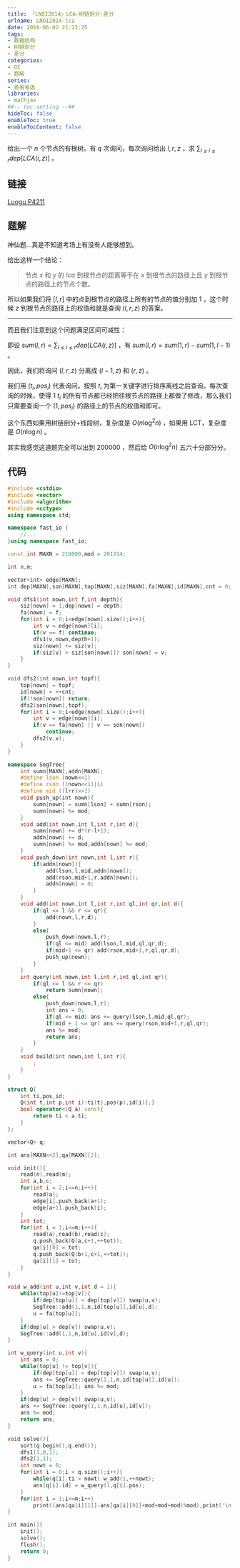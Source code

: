 ```yaml
---
title: 「LNOI2014」LCA-树链剖分-差分
urlname: LNOI2014-lca
date: 2018-06-02 21:23:25
tags:
- 数据结构
- 树链剖分
- 差分
categories:
- OI
- 题解
series:
- 各省省选
libraries:
- mathjax 
##-- toc setting --##
hideToc: false
enableToc: true
enableTocContent: false
---
```


给出一个 $n$ 个节点的有根树。有 $q$ 次询问，每次询问给出 $l,r,z$ ，求 $\sum _ {l \leq i \leq r}dep[LCA(i,z)]$ 。

<!--more-->

## 链接

[Luogu P4211](https://www.luogu.org/problemnew/show/P4211)

## 题解

神仙题...真是不知道考场上有没有人能够想到。

给出这样一个结论：

> 节点 $x$ 和 $y$ 的 $lca$ 到根节点的距离等于在 $x$ 到根节点的路径上且 $y$ 到根节点的路径上的节点个数。

所以如果我们将 $[l,r]$ 中的点到根节点的路径上所有的节点的值分别加 $1$ ，这个时候 $z$ 到根节点的路径上的权值和就是查询 $(l,r,z)$ 的答案。

- - -

而且我们注意到这个问题满足区间可减性：

即设 $sum(l,r) = \sum _ {l\leq i\leq r}{dep[LCA(i,z)]}$ ，有 $sum(l,r) = sum(1,r)-sum(1,l-1)$ 。

因此，我们将询问 $(l,r,z)$ 分离成 $(l-1,z)$ 和 $(r,z)$ 。

我们用 $(t_i,pos_i)$ 代表询问。按照 $t_i$ 为第一关键字进行排序离线之后查询。每次查询的时候，使得 $1~t_i$ 的所有节点都已经把往根节点的路径上都做了修改，那么我们只需要查询一个 $(1,pos_i)$ 的路径上的节点的权值和即可。

这个东西如果用树链剖分+线段树，复杂度是 $O(n \log^{2}{n})$ ，如果用 LCT，复杂度是 $O(n\log n)$ 。

其实我感觉这道题完全可以出到 $200000$ ，然后给 $O(n \log^{2}{n})$ 五六十分部分分。

## 代码

```cpp
#include <cstdio>
#include <vector>
#include <algorithm>
#include <cctype>
using namespace std;

namespace fast_io {
	//...
}using namespace fast_io;

const int MAXN = 210000,mod = 201314;

int n,m;

vector<int> edge[MAXN];
int dep[MAXN],son[MAXN],top[MAXN],siz[MAXN],fa[MAXN],id[MAXN],cnt = 0;

void dfs1(int nown,int f,int depth){
    siz[nown] = 1;dep[nown] = depth;
    fa[nown] = f;
    for(int i = 0;i<edge[nown].size();i++){
        int v = edge[nown][i];
        if(v == f) continue;
        dfs1(v,nown,depth+1);
        siz[nown] += siz[v];
        if(siz[v] > siz[son[nown]]) son[nown] = v;
    }
}

void dfs2(int nown,int topf){
    top[nown] = topf;
    id[nown] = ++cnt;
    if(!son[nown]) return;
    dfs2(son[nown],topf);
    for(int i = 0;i<edge[nown].size();i++){
        int v = edge[nown][i];
        if(v == fa[nown] || v == son[nown])
            continue;
        dfs2(v,v);
    }
}

namespace SegTree{
    int sumn[MAXN],addn[MAXN];
    #define lson (nown<<1)
    #define rson ((nown<<1)|1)
    #define mid ((l+r)>>1)
    void push_up(int nown){
        sumn[nown] = sumn[lson] + sumn[rson];
        sumn[nown] %= mod;
    }
    void add(int nown,int l,int r,int d){
        sumn[nown] += d*(r-l+1);
        addn[nown] += d;
        sumn[nown] %= mod,addn[nown] %= mod;
    }
    void push_down(int nown,int l,int r){
        if(addn[nown]){
            add(lson,l,mid,addn[nown]);
            add(rson,mid+1,r,addn[nown]);
            addn[nown] = 0;
        }
    }
    void add(int nown,int l,int r,int ql,int qr,int d){
        if(ql <= l && r <= qr){
            add(nown,l,r,d);
        }
        else{
            push_down(nown,l,r);
            if(ql <= mid) add(lson,l,mid,ql,qr,d);
            if(mid+1 <= qr) add(rson,mid+1,r,ql,qr,d);
            push_up(nown);
        }
    }
    int query(int nown,int l,int r,int ql,int qr){
        if(ql <= l && r <= qr) 
            return sumn[nown];
        else{
            push_down(nown,l,r);
            int ans = 0;
            if(ql <= mid) ans += query(lson,l,mid,ql,qr);
            if(mid + 1 <= qr) ans += query(rson,mid+1,r,ql,qr);
            ans %= mod;
            return ans;
        }
    }
    void build(int nown,int l,int r){
        ;
    }
}

struct Q{
    int ti,pos,id;
    Q(int t,int p,int i):ti(t),pos(p),id(i){;}
    bool operator<(Q a) const{
        return ti < a.ti;
    }
};

vector<Q> q;

int ans[MAXN<<2],qa[MAXN][2];

void init(){
    read(n),read(m);
    int a,b,c;
    for(int i = 2;i<=n;i++){
        read(a);
        edge[i].push_back(a+1);
        edge[a+1].push_back(i);
    }
    int tot;
    for(int i = 1;i<=m;i++){
        read(a),read(b),read(c);
        q.push_back(Q(a,c+1,++tot));
        qa[i][0] = tot;
        q.push_back(Q(b+1,c+1,++tot));
        qa[i][1] = tot;
    }
}

void w_add(int u,int v,int d = 1){
    while(top[u]!=top[v]){
        if(dep[top[u]] < dep[top[v]]) swap(u,v);
        SegTree::add(1,1,n,id[top[u]],id[u],d);
        u = fa[top[u]];
    }
    if(dep[u] > dep[v]) swap(u,v);
    SegTree::add(1,1,n,id[u],id[v],d);
}

int w_query(int u,int v){
    int ans = 0;
    while(top[u] != top[v]){
        if(dep[top[u]] < dep[top[v]]) swap(u,v);
        ans += SegTree::query(1,1,n,id[top[u]],id[u]);
        u = fa[top[u]]; ans %= mod;
    }
    if(dep[u] > dep[v]) swap(u,v);
    ans += SegTree::query(1,1,n,id[u],id[v]);
    ans %= mod;
    return ans;
}

void solve(){
    sort(q.begin(),q.end());
    dfs1(1,0,1);
    dfs2(1,1);
    int nowt = 0;
    for(int i = 0;i < q.size();i++){
        while(q[i].ti > nowt) w_add(1,++nowt);
        ans[q[i].id] = w_query(1,q[i].pos);
    }
    for(int i = 1;i<=m;i++)
        print((ans[qa[i][1]]-ans[qa[i][0]]+mod+mod+mod)%mod),print('\n');
}

int main(){
    init();
    solve();
    flush();
    return 0;
}
```

